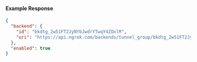 <!-- Code generated for API Clients. DO NOT EDIT. -->
#### Example Response
```json
{
  "backend": {
    "id": "bkdtg_2w51FT2JyNYbJwdrYTwqY4ZOxlM",
    "uri": "https://api.ngrok.com/backends/tunnel_group/bkdtg_2w51FT2JyNYbJwdrYTwqY4ZOxlM"
  },
  "enabled": true
}
